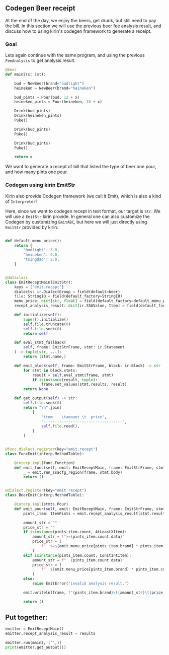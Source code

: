 ## Codegen Beer receipt

At the end of the day, we enjoy the beers, get drunk, but still need to pay the bill.
In this section we will use the previous beer fee analysis result, and discuss how to using kirin's codegen framework to generate a receipt.

### Goal

Lets again continue with the same program, and using the previous `FeeAnalysis` to get analysis result.
```python
@beer
def main2(x: int):

    bud = NewBeer(brand="budlight")
    heineken = NewBeer(brand="heineken")

    bud_pints = Pour(bud, 12 + x)
    heineken_pints = Pour(heineken, 10 + x)

    Drink(bud_pints)
    Drink(heineken_pints)
    Puke()

    Drink(bud_pints)
    Puke()

    Drink(bud_pints)
    Puke()

    return x
```

We want to generate a recept of bill that listed the type of beer one pour, and how many pints one pour.

### Codegen using kirin EmitStr
Kirin also provide Codegen framework (we call it Emit), which is also a kind of `Interpreter`!

Here, since we want to codegen recept in text format, our target is `Str`. We will use a `EmitStr` kirin provide. In general one can also customize the Codegen by customizing `EmitABC`, but here we will just directly using `EmitStr` provided by kirin.

```python

def default_menu_price():
    return {
        "budlight": 3.0,
        "heineken": 4.0,
        "tsingdao": 2.0,
    }


@dataclass
class EmitReceptMain(EmitStr):
    keys = ["emit.recept"]
    dialects: ir.DialectGroup = field(default=beer)
    file: StringIO = field(default_factory=StringIO)
    menu_price: dict[str, float] = field(default_factory=default_menu_price)
    recept_analysis_result: dict[ir.SSAValue, Item] = field(default_factory=dict)

    def initialize(self):
        super().initialize()
        self.file.truncate(0)
        self.file.seek(0)
        return self

    def eval_stmt_fallback(
        self, frame: EmitStrFrame, stmt: ir.Statement
    ) -> tuple[str, ...]:
        return (stmt.name,)

    def emit_block(self, frame: EmitStrFrame, block: ir.Block) -> str | None:
        for stmt in block.stmts:
            result = self.eval_stmt(frame, stmt)
            if isinstance(result, tuple):
                frame.set_values(stmt.results, result)
        return None

    def get_output(self) -> str:
        self.file.seek(0)
        return "\n".join(
            [
                "item    \tamount \t  price",
                "-----------------------------------",
                self.file.read(),
            ]
        )


@func.dialect.register(key="emit.recept")
class FuncEmit(interp.MethodTable):

    @interp.impl(func.Function)
    def emit_func(self, emit: EmitReceptMain, frame: EmitStrFrame, stmt: func.Function):
        _ = emit.run_ssacfg_region(frame, stmt.body)
        return ()


@dialect.register(key="emit.recept")
class BeerEmit(interp.MethodTable):

    @interp.impl(stmts.Pour)
    def emit_pour(self, emit: EmitReceptMain, frame: EmitStrFrame, stmt: stmts.Pour):
        pints_item: ItemPints = emit.recept_analysis_result[stmt.result]

        amount_str = ""
        price_str = ""
        if isinstance(pints_item.count, AtLeastXItem):
            amount_str = f">={pints_item.count.data}"
            price_str = (
                f"  >=${emit.menu_price[pints_item.brand] * pints_item.count.data}"
            )
        elif isinstance(pints_item.count, ConstIntItem):
            amount_str = f"  {pints_item.count.data}"
            price_str = (
                f"  ${emit.menu_price[pints_item.brand] * pints_item.count.data}"
            )
        else:
            raise EmitError("invalid analysis result.")

        emit.writeln(frame, f"{pints_item.brand}\t{amount_str}\t{price_str}")

        return ()
```

## Put together:

```python
emitter = EmitReceptMain()
emitter.recept_analysis_result = results

emitter.run(main2, ("",))
print(emitter.get_output())

```
